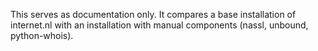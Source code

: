 This serves as documentation only. It compares a base installation of internet.nl with an installation with manual
components (nassl, unbound, python-whois).
